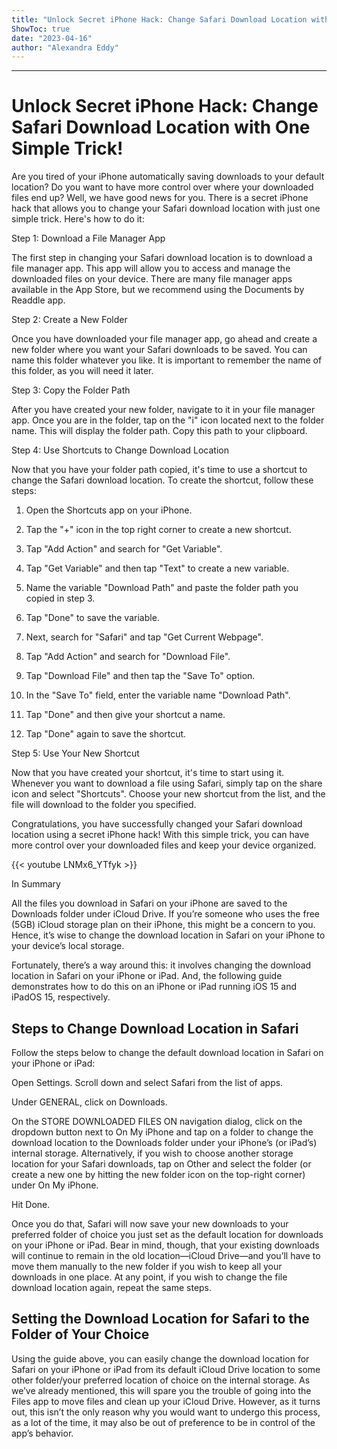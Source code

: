 ```yaml
---
title: "Unlock Secret iPhone Hack: Change Safari Download Location with One Simple Trick!"
ShowToc: true 
date: "2023-04-16"
author: "Alexandra Eddy"
---
```

*****
# Unlock Secret iPhone Hack: Change Safari Download Location with One Simple Trick!

Are you tired of your iPhone automatically saving downloads to your default location? Do you want to have more control over where your downloaded files end up? Well, we have good news for you. There is a secret iPhone hack that allows you to change your Safari download location with just one simple trick. Here's how to do it:

Step 1: Download a File Manager App

The first step in changing your Safari download location is to download a file manager app. This app will allow you to access and manage the downloaded files on your device. There are many file manager apps available in the App Store, but we recommend using the Documents by Readdle app.

Step 2: Create a New Folder

Once you have downloaded your file manager app, go ahead and create a new folder where you want your Safari downloads to be saved. You can name this folder whatever you like. It is important to remember the name of this folder, as you will need it later.

Step 3: Copy the Folder Path

After you have created your new folder, navigate to it in your file manager app. Once you are in the folder, tap on the "i" icon located next to the folder name. This will display the folder path. Copy this path to your clipboard.

Step 4: Use Shortcuts to Change Download Location

Now that you have your folder path copied, it's time to use a shortcut to change the Safari download location. To create the shortcut, follow these steps:

1. Open the Shortcuts app on your iPhone.

2. Tap the "+" icon in the top right corner to create a new shortcut.

3. Tap "Add Action" and search for "Get Variable".

4. Tap "Get Variable" and then tap "Text" to create a new variable.

5. Name the variable "Download Path" and paste the folder path you copied in step 3.

6. Tap "Done" to save the variable.

7. Next, search for "Safari" and tap "Get Current Webpage".

8. Tap "Add Action" and search for "Download File".

9. Tap "Download File" and then tap the "Save To" option.

10. In the "Save To" field, enter the variable name "Download Path".

11. Tap "Done" and then give your shortcut a name.

12. Tap "Done" again to save the shortcut.

Step 5: Use Your New Shortcut

Now that you have created your shortcut, it's time to start using it. Whenever you want to download a file using Safari, simply tap on the share icon and select "Shortcuts". Choose your new shortcut from the list, and the file will download to the folder you specified.

Congratulations, you have successfully changed your Safari download location using a secret iPhone hack! With this simple trick, you can have more control over your downloaded files and keep your device organized.

{{< youtube LNMx6_YTfyk >}} 



In Summary


All the files you download in Safari on your iPhone are saved to the Downloads folder under iCloud Drive.
If you’re someone who uses the free (5GB) iCloud storage plan on their iPhone, this might be a concern to you.
Hence, it’s wise to change the download location in Safari on your iPhone to your device’s local storage.







Fortunately, there’s a way around this: it involves changing the download location in Safari on your iPhone or iPad. And, the following guide demonstrates how to do this on an iPhone or iPad running iOS 15 and iPadOS 15, respectively.

 
## Steps to Change Download Location in Safari


Follow the steps below to change the default download location in Safari on your iPhone or iPad:

 

Open Settings.
Scroll down and select Safari from the list of apps.

Under GENERAL, click on Downloads.

On the STORE DOWNLOADED FILES ON navigation dialog, click on the dropdown button next to On My iPhone and tap on a folder to change the download location to the Downloads folder under your iPhone’s (or iPad’s) internal storage. Alternatively, if you wish to choose another storage location for your Safari downloads, tap on Other and select the folder (or create a new one by hitting the new folder icon on the top-right corner) under On My iPhone.

Hit Done.



Once you do that, Safari will now save your new downloads to your preferred folder of choice you just set as the default location for downloads on your iPhone or iPad. Bear in mind, though, that your existing downloads will continue to remain in the old location—iCloud Drive—and you’ll have to move them manually to the new folder if you wish to keep all your downloads in one place.
At any point, if you wish to change the file download location again, repeat the same steps.

 
## Setting the Download Location for Safari to the Folder of Your Choice


Using the guide above, you can easily change the download location for Safari on your iPhone or iPad from its default iCloud Drive location to some other folder/your preferred location of choice on the internal storage.
As we’ve already mentioned, this will spare you the trouble of going into the Files app to move files and clean up your iCloud Drive. However, as it turns out, this isn’t the only reason why you would want to undergo this process, as a lot of the time, it may also be out of preference to be in control of the app’s behavior.




